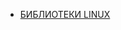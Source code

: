 * [БИБЛИОТЕКИ LINUX](/articles/%D0%91%D0%98%D0%91%D0%9B%D0%98%D0%9E%D0%A2%D0%95%D0%9A%D0%98%20LINUX.md)
